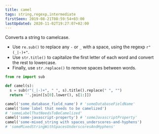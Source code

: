 ```yaml
---
title: camel
tags: string,regexp,intermediate
firstSeen: 2019-08-21T08:59:54+03:00
lastUpdated: 2020-11-02T19:27:07+02:00
---
```


Converts a string to camelcase.

- Use `re.sub()` to replace any `-` or `_` with a space, using the regexp `r"(_|-)+"`.
- Use `str.title()` to capitalize the first letter of each word and convert the rest to lowercase.
- Finally, use `str.replace()` to remove spaces between words.

```py
from re import sub

def camel(s):
  s = sub(r"(_|-)+", " ", s).title().replace(" ", "")
  return ''.join([s[0].lower(), s[1:]])
```

```py
camel('some_database_field_name') # 'someDatabaseFieldName'
camel('Some label that needs to be camelized')
# 'someLabelThatNeedsToBeCamelized'
camel('some-javascript-property') # 'someJavascriptProperty'
camel('some-mixed_string with spaces_underscores-and-hyphens')
# 'someMixedStringWithSpacesUnderscoresAndHyphens'
```
